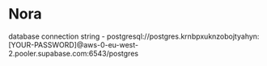 # Nora

database connection string - postgresql://postgres.krnbpxuknzobojtyahyn:[YOUR-PASSWORD]@aws-0-eu-west-2.pooler.supabase.com:6543/postgres
